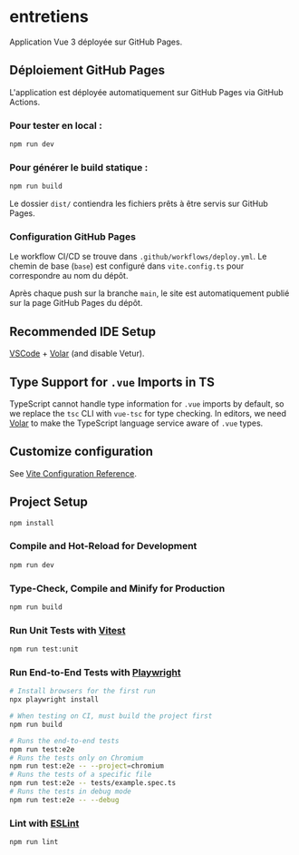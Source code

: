 
# entretiens

Application Vue 3 déployée sur GitHub Pages.

## Déploiement GitHub Pages

L'application est déployée automatiquement sur GitHub Pages via GitHub Actions.

### Pour tester en local :

```bash
npm run dev
```

### Pour générer le build statique :

```bash
npm run build
```
Le dossier `dist/` contiendra les fichiers prêts à être servis sur GitHub Pages.

### Configuration GitHub Pages

Le workflow CI/CD se trouve dans `.github/workflows/deploy.yml`.
Le chemin de base (`base`) est configuré dans `vite.config.ts` pour correspondre au nom du dépôt.

Après chaque push sur la branche `main`, le site est automatiquement publié sur la page GitHub Pages du dépôt.

## Recommended IDE Setup

[VSCode](https://code.visualstudio.com/) + [Volar](https://marketplace.visualstudio.com/items?itemName=Vue.volar) (and disable Vetur).

## Type Support for `.vue` Imports in TS

TypeScript cannot handle type information for `.vue` imports by default, so we replace the `tsc` CLI with `vue-tsc` for type checking. In editors, we need [Volar](https://marketplace.visualstudio.com/items?itemName=Vue.volar) to make the TypeScript language service aware of `.vue` types.

## Customize configuration

See [Vite Configuration Reference](https://vite.dev/config/).

## Project Setup

```sh
npm install
```

### Compile and Hot-Reload for Development

```sh
npm run dev
```

### Type-Check, Compile and Minify for Production

```sh
npm run build
```

### Run Unit Tests with [Vitest](https://vitest.dev/)

```sh
npm run test:unit
```

### Run End-to-End Tests with [Playwright](https://playwright.dev)

```sh
# Install browsers for the first run
npx playwright install

# When testing on CI, must build the project first
npm run build

# Runs the end-to-end tests
npm run test:e2e
# Runs the tests only on Chromium
npm run test:e2e -- --project=chromium
# Runs the tests of a specific file
npm run test:e2e -- tests/example.spec.ts
# Runs the tests in debug mode
npm run test:e2e -- --debug
```

### Lint with [ESLint](https://eslint.org/)

```sh
npm run lint
```
